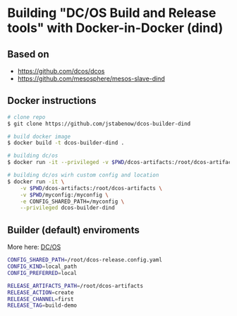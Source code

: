 # Building "DC/OS Build and Release tools" with Docker-in-Docker (dind)

## Based on

- https://github.com/dcos/dcos
- https://github.com/mesosphere/mesos-slave-dind

## Docker instructions

```sh
# clone repo
$ git clone https://github.com/jstabenow/dcos-builder-dind

# build docker image
$ docker build -t dcos-builder-dind .

# building dc/os
$ docker run -it --privileged -v $PWD/dcos-artifacts:/root/dcos-artifacts dcos-builder-dind

# building dc/os wirh custom config and location 
$ docker run -it \
    -v $PWD/dcos-artifacts:/root/dcos-artifacts \
    -v $PWD/myconfig:/myconfig \
    -e CONFIG_SHARED_PATH=/myconfig \
    --privileged dcos-builder-dind
```

## Builder (default) enviroments
More here: [DC/OS](https://github.com/dcos/dcos)

```sh
CONFIG_SHARED_PATH=/root/dcos-release.config.yaml
CONFIG_KIND=local_path
CONFIG_PREFERRED=local

RELEASE_ARTIFACTS_PATH=/root/dcos-artifacts
RELEASE_ACTION=create
RELEASE_CHANNEL=first
RELEASE_TAG=build-demo
```
